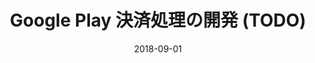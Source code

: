 ---
layout: experience
title: Google Play 決済処理の開発 (TODO)
toc: true
date: 2018-09-01
custom:
  period: 2018 年
  affiliation:
    title: 株式会社 LEMO
    link: '#hist-lemo'
---